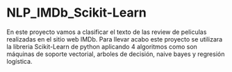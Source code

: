 # NLP_IMDb_Scikit-Learn
En este proyecto vamos a clasificar el texto de las review de peliculas realizadas en el sitio web IMDb. Para llevar acabo este proyecto se utilizara la libreria Scikit-Learn de python aplicando 4 algoritmos como son máquinas de soporte vectorial, arboles de decisión, naive bayes y regresión logística.
